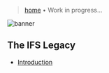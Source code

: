> [home](./)
> &bull; Work in progress...

![banner](/ifs/photos/banner.png)

## The IFS Legacy 

* [Introduction](introduction)

